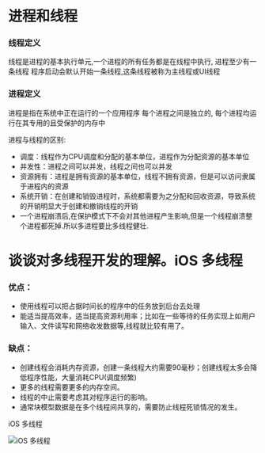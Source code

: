 
# 进程和线程


### 线程定义

线程是进程的基本执行单元,一个进程的所有任务都是在线程中执行,
进程至少有一条线程
程序启动会默认开始一条线程,这条线程被称为主线程或UI线程

### 进程定义

进程是指在系统中正在运行的一个应用程序
每个进程之间是独立的,
每个进程均运行在其专用的且受保护的内存中

进程与线程的区别:

- 调度：线程作为CPU调度和分配的基本单位，进程作为分配资源的基本单位
- 并发性：进程之间可以并发，线程之间也可以并发
- 资源拥有：进程是拥有资源的基本单位，线程不拥有资源，但是可以访问隶属于进程内的资源
- 系统开销：在创建和销毁进程时，系统都需要为之分配和回收资源，导致系统的开销明显大于创建和撤销线程的开销
- 一个进程崩溃后,在保护模式下不会对其他进程产生影响,但是一个线程崩溃整个进程都死掉.所以多进程要比多线程健壮.

# 谈谈对多线程开发的理解。iOS 多线程

### 优点：

- 使用线程可以把占据时间长的程序中的任务放到后台去处理
- 能适当提高效率，适当提高资源利用率；比如在一些等待的任务实现上如用户输入、文件读写和网络收发数据等,线程就比较有用了。

### 缺点：

- 创建线程会消耗内存资源，创建一条线程大约需要90毫秒；创建线程太多会降低程序性能，大量消耗CPU(调度频繁)
- 更多的线程需要更多的内存空间。
- 线程的中止需要考虑其对程序运行的影响。
- 通常块模型数据是在多个线程间共享的，需要防止线程死锁情况的发生。


iOS 多线程

![iOS 多线程](https://upload-images.jianshu.io/upload_images/2942927-f4d131e7e5005833.png)
